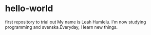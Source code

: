 # hello-world
first repository to trial out
My name is Leah Humlelu. I'm now studying programming and svenska.Everyday, I learn new things.
